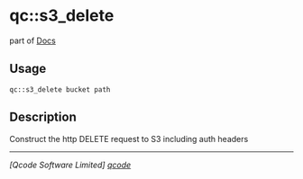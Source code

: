qc::s3_delete
=============

part of [Docs](../index.md)

Usage
-----
`qc::s3_delete bucket path`

Description
-----------
Construct the http DELETE request to S3 including auth headers

----------------------------------
*[Qcode Software Limited] [qcode]*

[qcode]: http://www.qcode.co.uk "Qcode Software"